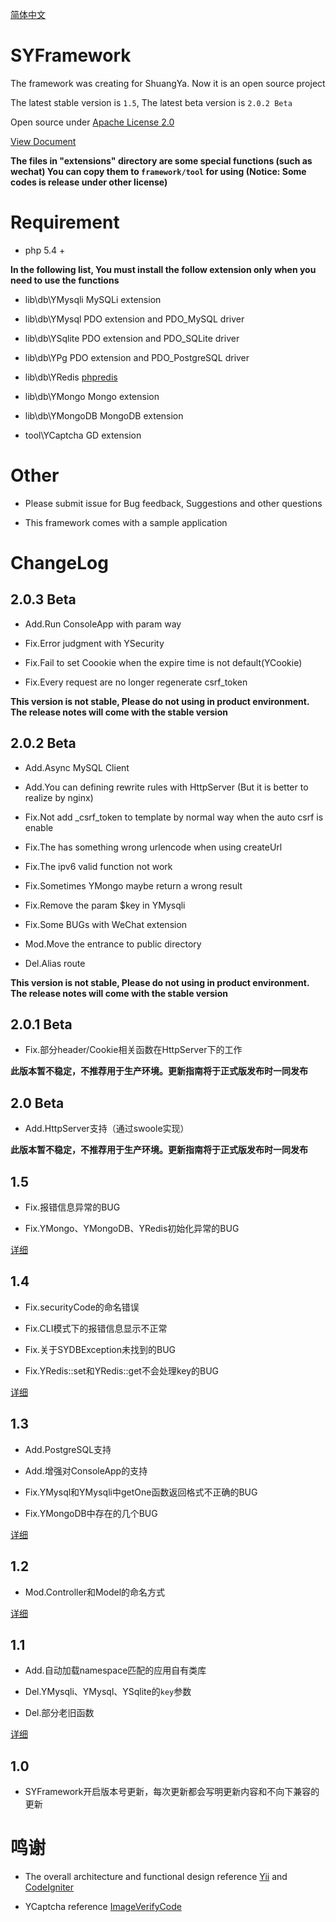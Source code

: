 [简体中文](README.md)

# SYFramework

The framework was creating for ShuangYa. Now it is an open source project

The latest stable version is `1.5`, The latest beta version is `2.0.2 Beta`

Open source under [Apache License 2.0](http://opensource.org/licenses/Apache-2.0)

[View Document](http://framework.sylibs.com)

**The files in "extensions" directory are some special functions (such as wechat) You can copy them to `framework/tool` for using (Notice: Some codes is release under other license)**

# Requirement

* php 5.4 +

**In the following list, You must install the follow extension only when you need to use the functions**

* lib\db\YMysqli MySQLi extension

* lib\db\YMysql PDO extension and PDO_MySQL driver

* lib\db\YSqlite PDO extension and PDO_SQLite driver

* lib\db\YPg PDO extension and PDO_PostgreSQL driver

* lib\db\YRedis [phpredis](https://github.com/phpredis/phpredis)

* lib\db\YMongo Mongo extension

* lib\db\YMongoDB MongoDB extension

* tool\YCaptcha GD extension

# Other

* Please submit issue for Bug feedback, Suggestions and other questions

* This framework comes with a sample application 

# ChangeLog

## 2.0.3 Beta

* Add.Run ConsoleApp with param way

* Fix.Error judgment with YSecurity

* Fix.Fail to set Coookie when the expire time is not default(YCookie)

* Fix.Every request are no longer regenerate csrf_token

**This version is not stable, Please do not using in product environment. The release notes will come with the stable version**

## 2.0.2 Beta

* Add.Async MySQL Client

* Add.You can defining rewrite rules with HttpServer (But it is better to realize by nginx)

* Fix.Not add _csrf_token to template by normal way when the auto csrf is enable

* Fix.The has something wrong urlencode when using createUrl

* Fix.The ipv6 valid function not work

* Fix.Sometimes YMongo maybe return a wrong result

* Fix.Remove the param $key in YMysqli

* Fix.Some BUGs with WeChat extension

* Mod.Move the entrance to public directory

* Del.Alias route

**This version is not stable, Please do not using in product environment. The release notes will come with the stable version**

## 2.0.1 Beta

* Fix.部分header/Cookie相关函数在HttpServer下的工作

**此版本暂不稳定，不推荐用于生产环境。更新指南将于正式版发布时一同发布**

## 2.0 Beta

* Add.HttpServer支持（通过swoole实现）

**此版本暂不稳定，不推荐用于生产环境。更新指南将于正式版发布时一同发布**

## 1.5

* Fix.报错信息异常的BUG

* Fix.YMongo、YMongoDB、YRedis初始化异常的BUG

[详细](update1.md#1-5)

## 1.4

* Fix.securityCode的命名错误

* Fix.CLI模式下的报错信息显示不正常

* Fix.关于SYDBException未找到的BUG

* Fix.YRedis::set和YRedis::get不会处理key的BUG

[详细](update1.md#1-4)

## 1.3

* Add.PostgreSQL支持

* Add.增强对ConsoleApp的支持

* Fix.YMysql和YMysqli中getOne函数返回格式不正确的BUG

* Fix.YMongoDB中存在的几个BUG

[详细](update1.md#1-3)

## 1.2

* Mod.Controller和Model的命名方式

[详细](update1.md#1-2)

## 1.1

* Add.自动加载namespace匹配的应用自有类库

* Del.YMysqli、YMysql、YSqlite的`key`参数

* Del.部分老旧函数

[详细](update1.md#1-1)

## 1.0

* SYFramework开启版本号更新，每次更新都会写明更新内容和不向下兼容的更新

# 鸣谢

* The overall architecture and functional design reference [Yii](http://www.yiiframework.com/) and [CodeIgniter](http://codeigniter.com)

* YCaptcha reference [ImageVerifyCode](https://git.oschina.net/reevy/ImageVerifyCode)